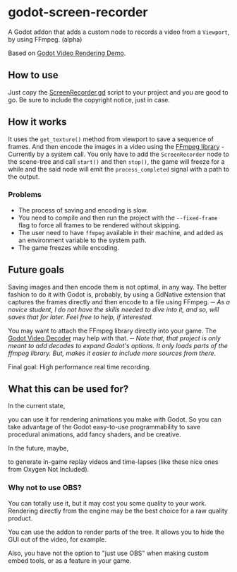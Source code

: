 # godot-screen-recorder
A Godot addon that adds a custom node to records a video from a `Viewport`, by using FFmpeg. (alpha)

Based on [Godot Video Rendering Demo](https://github.com/Calinou/godot-video-rendering-demo#godot-video-rendering-demo).

## How to use

Just copy the [ScreenRecorder.gd](src/lib/ScreenRecorder.gd) script to your project and you are good
to go. Be sure to include the copyright notice, just in case.

## How it works

It uses the `get_texture()` method from viewport to save a sequence of frames. And then encode the
images in a video using the [FFmpeg library](https://ffmpeg.org/) - Currently by a system call.
You only have to add the `ScreenRecorder` node to the scene-tree and call `start()` and then
`stop()`, the game will freeze for a while and the said node will emit the `process_completed`
signal with a path to the output.

### Problems

- The process of saving and encoding is slow.
- You need to compile and then run the project with the `--fixed-frame` flag to force all frames to
be rendered without skipping.
- The user need to have `ffmpeg` available in their machine, and added as an environment variable to
the system path.
- The game freezes while encoding.

## Future goals

Saving images and then encode them is not optimal, in any way. The better fashion to do it with
Godot is, probably, by using a GdNative extension that captures the frames directly and then encode
to a file using FFmpeg. *─ As a novice student, I do not have the skills needed to dive into it, and*
*so, will saves that for later. Feel free to help, if interested.*

You may want to attach the FFmpeg library directly into your game. The [Godot Video Decoder](https://github.com/kidrigger/godot-videodecoder#godot-video-decoder)
may help with that. ─ *Note that, that project is only meant to add decodes to expand Godot's*
*options. It only loads parts of the ffmpeg library. But, makes it easier to include more sources*
*from there.*

Final goal: High performance real time recording.

## What this can be used for?

In the current state,

you can use it for rendering animations you make with Godot. So you can take advantage of the Godot
easy-to-use programmability to save procedural animations, add fancy shaders, and be creative.

In the future, maybe,

to generate in-game replay videos and time-lapses (like these nice ones from Oxygen Not Included).

### Why not to use OBS?

You can totally use it, but it may cost you some quality to your work. Rendering directly from the
engine may be the best choice for a raw quality product.

You can use the addon to render parts of the tree. It allows you to hide the GUI out of the video,
for example.

Also, you have not the option to "just use OBS" when making custom embed tools, or as a feature in
your game.
